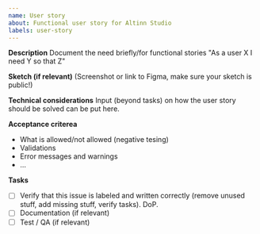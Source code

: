 ```yaml
---
name: User story
about: Functional user story for Altinn Studio
labels: user-story
---
```


**Description**
Document the need briefly/for functional stories "As a user X I need Y so that Z"

**Sketch (if relevant)**
(Screenshot or link to Figma, make sure your sketch is public!)

**Technical considerations**
Input (beyond tasks) on how the user story should be solved can be put here.

**Acceptance criterea**
- What is allowed/not allowed (negative tesing)
- Validations
- Error messages and warnings
- ...

**Tasks**
- [ ] Verify that this issue is labeled and written correctly (remove unused stuff, add missing stuff, verify tasks). DoP.
- [ ] Documentation (if relevant)
- [ ] Test / QA (if relevant)
